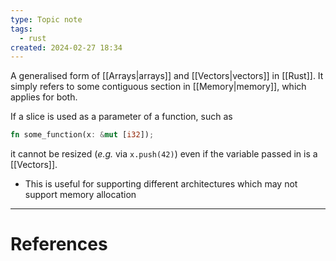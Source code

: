 ```yaml
---
type: Topic note
tags:
  - rust
created: 2024-02-27 18:34
---
```

A generalised form of [[Arrays|arrays]] and [[Vectors|vectors]] in [[Rust]]. It simply refers to some contiguous section in [[Memory|memory]], which applies for both.

If a slice is used as a parameter of a function, such as
```rust
fn some_function(x: &mut [i32]);
```
it cannot be resized (*e.g.* via `x.push(42)`) even if the variable passed in is a [[Vectors]].

- This is useful for supporting different architectures which may not support memory allocation

---
# References
